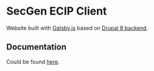 # SecGen ECIP Client

Website built with [Gatsby.js](https://gatsbyjs.org) based on [Drupal 8 backend](https://github.com/ec-europa/secgen-ecip-reference).

## Documentation

Could be found [here](./docs/README.md).
